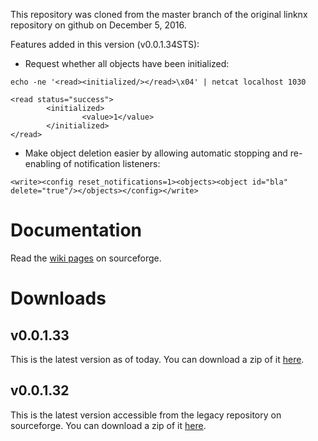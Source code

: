 This repository was cloned from the master branch of the original linknx repository on github on December 5, 2016.

Features added in this version (v0.0.1.34STS):

- Request whether all objects have been initialized:

```
echo -ne '<read><initialized/></read>\x04' | netcat localhost 1030

<read status="success">
        <initialized>
                <value>1</value>
        </initialized>
</read>
```

- Make object deletion easier by allowing automatic stopping and re-enabling of notification listeners:

```
<write><config reset_notifications=1><objects><object id="bla" delete="true"/></objects></config></write>
```

# Documentation
Read the [wiki pages](https://sourceforge.net/p/linknx/wiki/Main_Page/) on sourceforge.

# Downloads
## v0.0.1.33
This is the latest version as of today. You can download a zip
of it [here](https://github.com/linknx/linknx/archive/v0.0.1.33.zip).

## v0.0.1.32
This is the latest version accessible from the legacy repository on sourceforge. You can download a zip
of it [here](https://github.com/linknx/linknx/archive/v0.0.1.32.zip).

